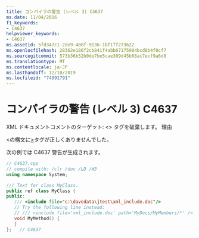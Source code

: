 ```yaml
---
title: コンパイラの警告 (レベル 3) C4637
ms.date: 11/04/2016
f1_keywords:
- C4637
helpviewer_keywords:
- C4637
ms.assetid: 5fd347c1-2de9-408f-9136-1bf1ff273622
ms.openlocfilehash: 28362e186f2cb841f4abb67175984bcd8b4f0cf7
ms.sourcegitcommit: 573b36b52b0de7be5cae309d45b68ac7ecf9a6d8
ms.translationtype: MT
ms.contentlocale: ja-JP
ms.lasthandoff: 12/10/2019
ms.locfileid: "74991791"
---
```

# <a name="compiler-warning-level-3-c4637"></a>コンパイラの警告 (レベル 3) C4637

XML ドキュメントコメントのターゲット: \<> タグを破棄します。  理由

\<の構文に[>](../../build/reference/include-visual-cpp.md)タグが正しくありませんでした。

次の例では C4637 警告が生成されます。

```cpp
// C4637.cpp
// compile with: /clr /doc /LD /W3
using namespace System;

/// Text for class MyClass.
public ref class MyClass {
public:
   /// <include file="c:\davedata\jtest\xml_include.doc"/>
   // Try the following line instead:
   // /// <include file='xml_include.doc' path='MyDocs/MyMembers/*' />
   void MyMethod() {
   }
};   // C4637
```

